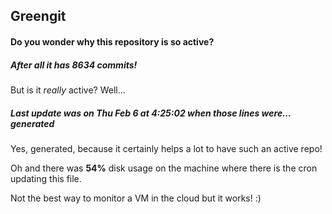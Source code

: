 ## Greengit

#### Do you wonder why this repository is so active?

##### After all it has 8634 commits!

But is it *really* active? Well...

##### Last update was on Thu Feb 6 at 4:25:02 when those lines were... generated

Yes, generated, because it certainly helps a lot to have such an active repo!

Oh and there was **54%** disk usage on the machine
where there is the cron updating this file.

Not the best way to monitor a VM in the cloud but it works! :)
